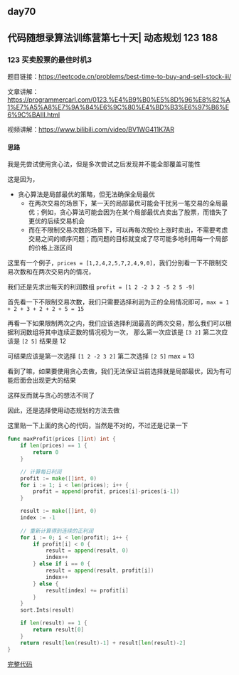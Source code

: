 ## day70

## 代码随想录算法训练营第七十天| 动态规划 123 188

### 123 买卖股票的最佳时机3

题目链接：https://leetcode.cn/problems/best-time-to-buy-and-sell-stock-iii/

文章讲解：https://programmercarl.com/0123.%E4%B9%B0%E5%8D%96%E8%82%A1%E7%A5%A8%E7%9A%84%E6%9C%80%E4%BD%B3%E6%97%B6%E6%9C%BAIII.html

视频讲解：https://www.bilibili.com/video/BV1WG411K7AR

#### 思路

我是先尝试使用贪心法，但是多次尝试之后发现并不能全部覆盖可能性

这是因为，

- 贪心算法是局部最优的策略，但无法确保全局最优
  - 在两次交易的场景下，某一天的局部最优可能会干扰另一笔交易的全局最优；例如，贪心算法可能会因为在某个局部最优点卖出了股票，而错失了更优的后续交易机会
  - 而在不限制交易次数的场景下，可以再每次股价上涨时卖出，不需要考虑交易之间的顺序问题；而问题的目标就变成了尽可能多地利用每一个局部的价格上涨区间

这里有一个例子，`prices = [1,2,4,2,5,7,2,4,9,0]`，我们分别看一下不限制交易次数和在两次交易内的情况，

我们还是先求出每天的利润数组 `profit = [1 2 -2 3 2 -5 2 5 -9]`

首先看一下不限制交易次数，我们只需要选择利润为正的全局情况即可，`max = 1 + 2 + 3 + 2 + 2 + 5 = 15`

再看一下如果限制两次之内，我们应该选择利润最高的两次交易，那么我们可以根据利润数组将其中连续正数的情况视为一次，
那么第一次应该是 `[3 2]` 第二次应该是 `[2 5]` 结果是 12

可结果应该是第一次选择 `[1 2 -2 3 2]` 第二次选择 `[2 5]` max = 13

看到了嘛，如果要使用贪心去做，我们无法保证当前选择就是局部最优，因为有可能后面会出现更大的结果

这样反而就与贪心的想法不同了

因此，还是选择使用动态规划的方法去做

这里贴一下上面的贪心的代码，当然是不对的，不过还是记录一下

```go
func maxProfit(prices []int) int {
	if len(prices) == 1 {
		return 0
	}

    // 计算每日利润
	profit := make([]int, 0)
	for i := 1; i < len(prices); i++ {
		profit = append(profit, prices[i]-prices[i-1])
	}

	result := make([]int, 0)
	index := -1
    
    // 重新计算得到连续的正利润
	for i := 0; i < len(profit); i++ {
		if profit[i] < 0 {
			result = append(result, 0)
			index++
		} else if i == 0 {
			result = append(result, profit[i])
			index++
		} else {
			result[index] += profit[i]
		}
	}
	sort.Ints(result)

	if len(result) == 1 {
		return result[0]
	}
	return result[len(result)-1] + result[len(result)-2]
}
```

[完整代码](https://github.com/hd2yao/leetcode/tree/master/training/day70/0123_best_time_to_buy_and_sell_stock_iii.go)
